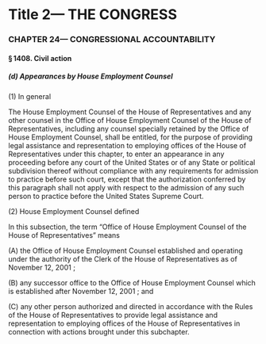 
# Title 2— THE CONGRESS
### CHAPTER 24— CONGRESSIONAL ACCOUNTABILITY
#### § 1408. Civil action
##### (d) Appearances by House Employment Counsel

(1) In general

The House Employment Counsel of the House of Representatives and any other counsel in the Office of House Employment Counsel of the House of Representatives, including any counsel specially retained by the Office of House Employment Counsel, shall be entitled, for the purpose of providing legal assistance and representation to employing offices of the House of Representatives under this chapter, to enter an appearance in any proceeding before any court of the United States or of any State or political subdivision thereof without compliance with any requirements for admission to practice before such court, except that the authorization conferred by this paragraph shall not apply with respect to the admission of any such person to practice before the United States Supreme Court.

(2) House Employment Counsel defined

In this subsection, the term “Office of House Employment Counsel of the House of Representatives” means

(A) the Office of House Employment Counsel established and operating under the authority of the Clerk of the House of Representatives as of November 12, 2001 ;

(B) any successor office to the Office of House Employment Counsel which is established after November 12, 2001 ; and

(C) any other person authorized and directed in accordance with the Rules of the House of Representatives to provide legal assistance and representation to employing offices of the House of Representatives in connection with actions brought under this subchapter.
